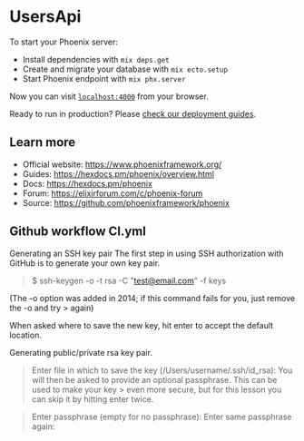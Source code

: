 # UsersApi

To start your Phoenix server:

  * Install dependencies with `mix deps.get`
  * Create and migrate your database with `mix ecto.setup`
  * Start Phoenix endpoint with `mix phx.server`

Now you can visit [`localhost:4000`](http://localhost:4000) from your browser.

Ready to run in production? Please [check our deployment guides](https://hexdocs.pm/phoenix/deployment.html).

## Learn more

  * Official website: https://www.phoenixframework.org/
  * Guides: https://hexdocs.pm/phoenix/overview.html
  * Docs: https://hexdocs.pm/phoenix
  * Forum: https://elixirforum.com/c/phoenix-forum
  * Source: https://github.com/phoenixframework/phoenix


## Github workflow CI.yml

Generating an SSH key pair
The first step in using SSH authorization with GitHub is to generate your own key pair.

> $ ssh-keygen -o -t rsa -C "test@email.com" -f keys

(The -o option was added in 2014; if this command fails for you, just remove the -o and try > again)

When asked where to save the new key, hit enter to accept the default location.

Generating public/private rsa key pair.
> Enter file in which to save the key (/Users/username/.ssh/id_rsa):
> You will then be asked to provide an optional passphrase. This can be used to make your key > even more secure, but for this lesson you can skip it by hitting enter twice.

> Enter passphrase (empty for no passphrase):
> Enter same passphrase again: